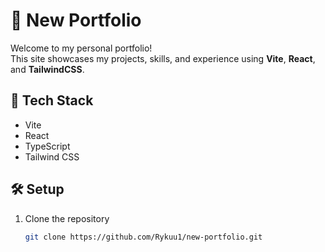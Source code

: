 # 🌅 New Portfolio

Welcome to my personal portfolio!  
This site showcases my projects, skills, and experience using **Vite**, **React**, and **TailwindCSS**.

## 🚀 Tech Stack
- Vite
- React
- TypeScript
- Tailwind CSS

## 🛠️ Setup
1. Clone the repository  
   ```bash
   git clone https://github.com/Rykuu1/new-portfolio.git
